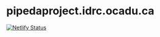 # pipedaproject.idrc.ocadu.ca

[![Netlify Status](https://api.netlify.com/api/v1/badges/1ebb40b2-28f1-49cf-b922-bed02e3e1969/deploy-status)](https://app.netlify.com/sites/idrc-pipedaproject/deploys)
